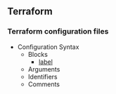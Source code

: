 
## Terraform

### Terraform configuration files
- Configuration Syntax
  -  Blocks
     -  [label](../02-Terraform-Basics/02-02-Terraform-Command-Basics/terraform-manifests/.terraform.lock.hcl)
  -  Arguments
  -  Identifiers
  -  Comments